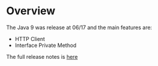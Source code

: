 # Overview

The Java 9 was release at 06/17 and the main features are:

- HTTP Client
- Interface Private Method

The full release notes is [here]

[here]: https://www.oracle.com/technetwork/java/javase/9all-relnotes-3704433.html
